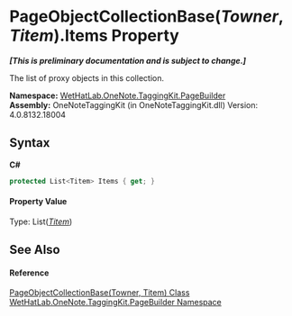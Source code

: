 # PageObjectCollectionBase(*Towner*, *Titem*).Items Property 
 _**\[This is preliminary documentation and is subject to change.\]**_

The list of proxy objects in this collection.

**Namespace:**&nbsp;<a href="56352230-71f2-f4b7-63a8-983965663af5">WetHatLab.OneNote.TaggingKit.PageBuilder</a><br />**Assembly:**&nbsp;OneNoteTaggingKit (in OneNoteTaggingKit.dll) Version: 4.0.8132.18004

## Syntax

**C#**<br />
``` C#
protected List<Titem> Items { get; }
```


#### Property Value
Type: List(<a href="c5ad82e0-0fdd-bbe5-7422-61f37e0f78d2">*Titem*</a>)

## See Also


#### Reference
<a href="c5ad82e0-0fdd-bbe5-7422-61f37e0f78d2">PageObjectCollectionBase(Towner, Titem) Class</a><br /><a href="56352230-71f2-f4b7-63a8-983965663af5">WetHatLab.OneNote.TaggingKit.PageBuilder Namespace</a><br />